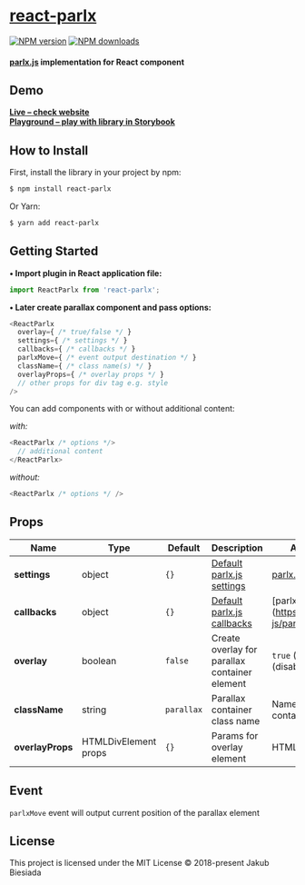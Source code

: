 # [react-parlx](https://github.com/parlx-js/react-parlx)

[![NPM version](http://img.shields.io/npm/v/react-parlx.svg?style=flat-square)](https://www.npmjs.com/package/react-parlx)
[![NPM downloads](http://img.shields.io/npm/dm/react-parlx.svg?style=flat-square)](https://www.npmjs.com/package/react-parlx)

#### [parlx.js](https://www.npmjs.com/package/parlx.js) implementation for React component
## Demo
**[Live – check website](https://parlx-js.github.io/parlx.js/)**<br>
**[Playground – play with library in Storybook](https://parlx-js.github.io/react-parlx/)**

## How to Install
First, install the library in your project by npm:
```sh
$ npm install react-parlx
```

Or Yarn:
```sh
$ yarn add react-parlx
```

## Getting Started
**• Import plugin in React application file:**
```js
import ReactParlx from 'react-parlx';
```

**• Later create parallax component and pass options:**
```js
<ReactParlx
  overlay={ /* true/false */ }
  settings={ /* settings */ }
  callbacks={ /* callbacks */ }
  parlxMove={ /* event output destination */ }
  className={ /* class name(s) */ }
  overlayProps={ /* overlay props */ }
  // other props for div tag e.g. style
/>
```

You can add components with or without additional content:

*with:*
```js
<ReactParlx /* options */>
  // additional content
</ReactParlx>
```
*without:*
```js
<ReactParlx /* options */ />
```

## Props
Name | Type | Default | Description | Available options
-|-|-|-|-
**settings** | object | `{}` | [Default parlx.js settings](https://github.com/parlx-js/parlx.js#settings) | [parlx.js settings](https://github.com/parlx-js/parlx.js#settings)
**callbacks** | object | `{}` | [Default parlx.js callbacks](https://github.com/parlx-js/parlx.js#callbacks) | [parlx.js callbacks](https://github.com/parlx-js/parl
**overlay** | boolean | `false` | Create overlay for parallax container element | `true` (enable) / `false` (disable)
**className** | string | `parallax` | Parallax container class name | Name of parallax container
**overlayProps** | HTMLDivElement props | `{}` | Params for overlay element | HTMLDivElement props

## Event
`parlxMove` event will output current position of the parallax element

## License
This project is licensed under the MIT License © 2018-present Jakub Biesiada
